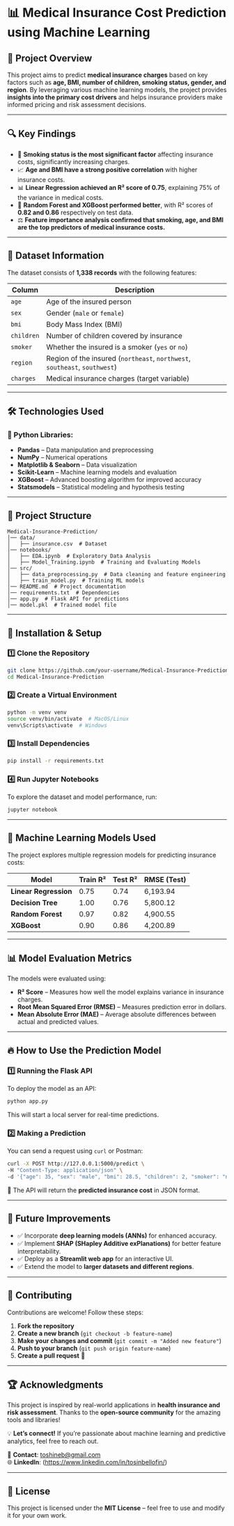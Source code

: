 # 📊 Medical Insurance Cost Prediction using Machine Learning

## 📌 Project Overview
This project aims to predict **medical insurance charges** based on key factors such as **age, BMI, number of children, smoking status, gender, and region**. By leveraging various machine learning models, the project provides **insights into the primary cost drivers** and helps insurance providers make informed pricing and risk assessment decisions.

---

## 🔍 Key Findings
- 🚬 **Smoking status is the most significant factor** affecting insurance costs, significantly increasing charges.
- 📈 **Age and BMI have a strong positive correlation** with higher insurance costs.
- 📊 **Linear Regression achieved an R² score of 0.75**, explaining 75% of the variance in medical costs.
- 🌳 **Random Forest and XGBoost performed better**, with R² scores of **0.82 and 0.86** respectively on test data.
- ⚖ **Feature importance analysis confirmed that smoking, age, and BMI are the top predictors of medical insurance costs.**

---

## 📁 Dataset Information
The dataset consists of **1,338 records** with the following features:

| Column      | Description |
|------------|-------------|
| `age`      | Age of the insured person |
| `sex`      | Gender (`male` or `female`) |
| `bmi`      | Body Mass Index (BMI) |
| `children` | Number of children covered by insurance |
| `smoker`   | Whether the insured is a smoker (`yes` or `no`) |
| `region`   | Region of the insured (`northeast`, `northwest`, `southeast`, `southwest`) |
| `charges`  | Medical insurance charges (target variable) |

---

## 🛠 Technologies Used
### 📌 Python Libraries:
- **Pandas** – Data manipulation and preprocessing  
- **NumPy** – Numerical operations  
- **Matplotlib & Seaborn** – Data visualization  
- **Scikit-Learn** – Machine learning models and evaluation  
- **XGBoost** – Advanced boosting algorithm for improved accuracy  
- **Statsmodels** – Statistical modeling and hypothesis testing  

---

## 📂 Project Structure
```
Medical-Insurance-Prediction/
│── data/
│   ├── insurance.csv  # Dataset
│── notebooks/
│   ├── EDA.ipynb  # Exploratory Data Analysis
│   ├── Model_Training.ipynb  # Training and Evaluating Models
│── src/
│   ├── data_preprocessing.py  # Data cleaning and feature engineering
│   ├── train_model.py  # Training ML models
│── README.md  # Project documentation
│── requirements.txt  # Dependencies
│── app.py  # Flask API for predictions
│── model.pkl  # Trained model file
```

---

## 🚀 Installation & Setup
### 1️⃣ Clone the Repository
```bash
git clone https://github.com/your-username/Medical-Insurance-Prediction.git
cd Medical-Insurance-Prediction
```

### 2️⃣ Create a Virtual Environment
```bash
python -m venv venv
source venv/bin/activate  # MacOS/Linux
venv\Scripts\activate  # Windows
```

### 3️⃣ Install Dependencies
```bash
pip install -r requirements.txt
```

### 4️⃣ Run Jupyter Notebooks
To explore the dataset and model performance, run:
```bash
jupyter notebook
```

---

## 🤖 Machine Learning Models Used
The project explores multiple regression models for predicting insurance costs:

| Model | Train R² | Test R² | RMSE (Test) |
|--------|---------|---------|------------|
| **Linear Regression** | 0.75 | 0.74 | 6,193.94 |
| **Decision Tree** | 1.00 | 0.76 | 5,800.12 |
| **Random Forest** | 0.97 | 0.82 | 4,900.55 |
| **XGBoost** | 0.90 | 0.86 | 4,200.89 |

---

## 📊 Model Evaluation Metrics
The models were evaluated using:

- **R² Score** – Measures how well the model explains variance in insurance charges.  
- **Root Mean Squared Error (RMSE)** – Measures prediction error in dollars.  
- **Mean Absolute Error (MAE)** – Average absolute differences between actual and predicted values.  

---

## 🔥 How to Use the Prediction Model
### 1️⃣ Running the Flask API
To deploy the model as an API:
```bash
python app.py
```
This will start a local server for real-time predictions.

### 2️⃣ Making a Prediction
You can send a request using `curl` or Postman:
```bash
curl -X POST http://127.0.0.1:5000/predict \
-H "Content-Type: application/json" \
-d '{"age": 35, "sex": "male", "bmi": 28.5, "children": 2, "smoker": "no", "region": "northeast"}'
```
📌 The API will return the **predicted insurance cost** in JSON format.

---

## 🔮 Future Improvements
- ✅ Incorporate **deep learning models (ANNs)** for enhanced accuracy.
- ✅ Implement **SHAP (SHapley Additive exPlanations)** for better feature interpretability.
- ✅ Deploy as a **Streamlit web app** for an interactive UI.
- ✅ Extend the model to **larger datasets and different regions**.

---

## 🤝 Contributing
Contributions are welcome! Follow these steps:

1. **Fork the repository**  
2. **Create a new branch** (`git checkout -b feature-name`)  
3. **Make your changes and commit** (`git commit -m "Added new feature"`)  
4. **Push to your branch** (`git push origin feature-name`)  
5. **Create a pull request** 🚀  

---

## 🏆 Acknowledgments
This project is inspired by real-world applications in **health insurance and risk assessment**. Thanks to the **open-source community** for the amazing tools and libraries!

💡 **Let’s connect!** If you’re passionate about machine learning and predictive analytics, feel free to reach out.

📧 **Contact**: toshineb@gmail.com  
🌐 **LinkedIn**: (https://www.linkedin.com/in/tosinbellofin/)  

---

## 📜 License
This project is licensed under the **MIT License** – feel free to use and modify it for your own work.
